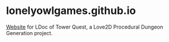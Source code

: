 # lonelyowlgames.github.io
[Website](https://lonelyowlgames.github.io/index.html) for LDoc of Tower Quest, a Love2D Procedural Dungeon Generation project.
